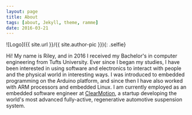 ```yaml
---
layout: page
title: About
tags: [about, Jekyll, theme, ramme]
date: 2016-03-21
---
```

![Logo]({{ site.url }}/{{ site.author-pic }}){: .selfie}

Hi! My name is Riley, and in 2016 I received my Bachelor's in computer engineering from Tufts University. Ever since I began my studies, I have been interested in using software and electronics to interact with people and the physical world in interesting ways. I was introduced to embedded programming on the Arduino platform, and since then I have also worked with ARM processors and embedded Linux. I am currently employed as an embedded software engineer at [ClearMotion](http://clearmotion.com/), a startup
developing the world's most advanced fully-active, regenerative automotive suspension system.

